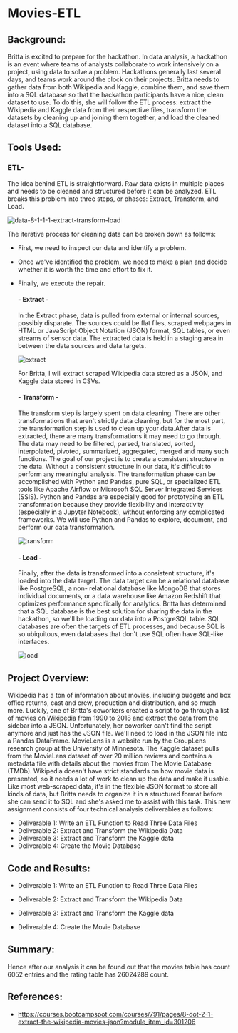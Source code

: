 # Movies-ETL

## Background:

Britta is excited to prepare for the hackathon. In data analysis, a hackathon is an event where teams of analysts collaborate to work intensively on a project, using data to solve a problem. Hackathons generally 
last several days, and teams work around the clock on their projects. Britta needs to gather data from both Wikipedia and Kaggle, combine them, and save them into a SQL database so that the hackathon participants have a nice, clean dataset to use. To do this, she will follow the ETL process: extract the Wikipedia and Kaggle data from their respective files, transform the datasets by cleaning up and joining them together, and load the cleaned dataset into a SQL database.

## Tools Used:

### ETL- 
The idea behind ETL is straightforward. Raw data exists in multiple places and needs to be cleaned and structured before it can be analyzed. ETL breaks this problem into three steps, or phases: Extract, Transform, and Load.

![data-8-1-1-1-extract-transform-load](https://user-images.githubusercontent.com/23488019/145751918-99009234-a6a5-450e-80b1-04b82f9e4152.png)

The iterative process for cleaning data can be broken down as follows:

- First, we need to inspect our data and identify a problem.
- Once we've identified the problem, we need to make a plan and decide whether it is worth the time and effort to fix it.
- Finally, we execute the repair.

     #### - Extract -
     In the Extract phase, data is pulled from external or internal sources, possibly disparate. The sources could be flat files, scraped webpages in HTML or JavaScript Object        Notation (JSON) format, SQL tables, or even streams of sensor data. The extracted data is held in a staging area in between the data sources and data targets.
     
     ![extract](https://user-images.githubusercontent.com/23488019/145751835-66b0e98d-f299-41f3-9f15-867ba0bb9b5c.png)

     For Britta, I will extract scraped Wikipedia data stored as a JSON, and Kaggle data stored in CSVs.
     
     
     #### - Transform - 
     
     The transform step is largely spent on data cleaning. There are other transformations that aren't strictly data cleaning, but for the most part, the transformation step is      used to clean up your data.After data is extracted, there are many transformations it may need to go through. The data may need to be filtered, parsed, translated, sorted,      interpolated, pivoted, summarized, aggregated, merged and many such functions. The goal of our project is to create a consistent structure in the data. Without a consistent      structure in our data, it's difficult to perform any meaningful analysis. The transformation phase can be accomplished with Python and Pandas, pure SQL, or specialized ETL      tools like Apache Airflow or Microsoft SQL Server Integrated Services (SSIS). Python and Pandas are especially good for prototyping an ETL transformation because they            provide flexibility and interactivity (especially in a Jupyter Notebook), without enforcing any complicated frameworks. We will use Python and Pandas to explore, document,      and perform our data transformation.

     ![transform](https://user-images.githubusercontent.com/23488019/145751851-9aa93818-689b-4bfb-af47-83e1ed2800d3.png)

     #### - Load -
     Finally, after the data is transformed into a consistent structure, it's loaded into the data target. The data target can be a relational database like PostgreSQL, a non-        relational database like MongoDB that stores individual documents, or a data warehouse like Amazon Redshift that optimizes performance specifically for analytics. Britta        has determined that a SQL database is the best solution for sharing the data in the hackathon, so we'll be loading our data into a PostgreSQL table. SQL databases are often      the targets of ETL processes, and because SQL is so ubiquitous, even databases that don't use SQL often have SQL-like interfaces.
     
     ![load](https://user-images.githubusercontent.com/23488019/145751891-163225fc-0a7a-4f31-9838-0cfa3993af90.png)

## Project Overview:

Wikipedia has a ton of information about movies, including budgets and box office returns, cast and crew, production and distribution, and so much more. Luckily, one of Britta's coworkers created a script to go through a list of movies on Wikipedia from 1990 to 2018 and extract the data from the sidebar into a JSON. Unfortunately, her coworker can't find the script anymore and just has the JSON file. We'll need to load in the JSON file into a Pandas DataFrame.
MovieLens is a website run by the GroupLens research group at the University of Minnesota. The Kaggle dataset pulls from the MovieLens dataset of over 20 million reviews and contains a metadata file with details about the movies from The Movie Database (TMDb). Wikipedia doesn't have strict standards on how movie data is presented, so it needs a lot of work to clean up the data and make it usable. Like most web-scraped data, it's in the flexible JSON format to store all kinds of data, but Britta needs to organize it in a structured format before she can send it to SQL and she's asked me to assist with this task. This new assignment consists of four technical analysis deliverables as follows:

- Deliverable 1: Write an ETL Function to Read Three Data Files
- Deliverable 2: Extract and Transform the Wikipedia Data
- Deliverable 3: Extract and Transform the Kaggle data
- Deliverable 4: Create the Movie Database


## Code and Results:
- Deliverable 1: Write an ETL Function to Read Three Data Files


- Deliverable 2: Extract and Transform the Wikipedia Data


- Deliverable 3: Extract and Transform the Kaggle data


- Deliverable 4: Create the Movie Database


## Summary:
Hence after our analysis it can be found out that the movies table has count 6052 entries and the rating table has 26024289 count.

## References:

- https://courses.bootcampspot.com/courses/791/pages/8-dot-2-1-extract-the-wikipedia-movies-json?module_item_id=301206
